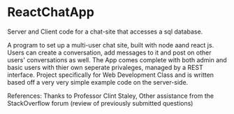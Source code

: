 # ReactChatApp
Server and Client code for a chat-site that accesses a sql database.

A program to set up a multi-user chat site, built with node aand react js. Users can create a conversation, add messages to it and post on other users' conversations as well. The App comes complete with both admin and basic users with thier own seperate privaleges, managed by a REST interface. Project specifically for Web Development Class and is written based off a very very simple example code on the server-side.

References: Thanks to Professor Clint Staley, Other assistance from the StackOverflow forum (review of previously submitted questions)
